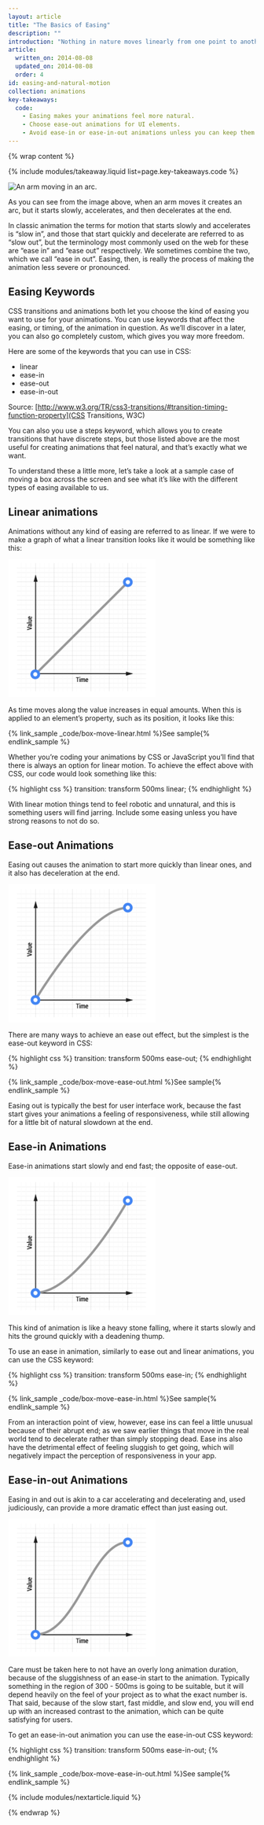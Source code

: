 ```yaml
---
layout: article
title: "The Basics of Easing"
description: ""
introduction: "Nothing in nature moves linearly from one point to another. In reality things tend to accelerate or decelerate as they move. Our brains are wired to expect this kind of motion, so when we animate on the web we should look to use this to our advantage. When you make motion appear natural your users will feel more comfortable with your apps, which in turn leads to a better experience."
article:
  written_on: 2014-08-08
  updated_on: 2014-08-08
  order: 4
id: easing-and-natural-motion
collection: animations
key-takeaways:
  code:
    - Easing makes your animations feel more natural.
    - Choose ease-out animations for UI elements.
    - Avoid ease-in or ease-in-out animations unless you can keep them short; they tend to feel sluggish to end users.
---
```

{% wrap content %}

{% include modules/takeaway.liquid list=page.key-takeaways.code %}

<img src="imgs/arm-arc.gif" alt="An arm moving in an arc." />

As you can see from the image above, when an arm moves it creates an arc, but it starts slowly, accelerates, and then decelerates at the end.

In classic animation the terms for motion that starts slowly and accelerates is “slow in”, and those that start quickly and decelerate are referred to as “slow out”, but the terminology most commonly used on the web for these are “ease in” and “ease out” respectively. We sometimes combine the two, which we call “ease in out”. Easing, then, is really the process of making the animation less severe or pronounced.

## Easing Keywords

CSS transitions and animations both let you choose the kind of easing you want to use for your animations. You can use keywords that affect the easing, or timing, of the animation in question. As we’ll discover in a later, you can also go completely custom, which gives you way more freedom.

Here are some of the keywords that you can use in CSS:

* linear
* ease-in
* ease-out
* ease-in-out

Source: [http://www.w3.org/TR/css3-transitions/#transition-timing-function-property](CSS Transitions, W3C)

You can also you use a steps keyword, which allows you to create transitions that have discrete steps, but those listed above are the most useful for creating animations that feel natural, and that’s exactly what we want.

To understand these a little more, let’s take a look at a sample case of moving a box across the screen and see what it’s like with the different types of easing available to us.

## Linear animations

Animations without any kind of easing are referred to as linear. If we were to make a graph of what a linear transition looks like it would be something like this:

<img src="imgs/linear.png" style="max-width: 300px" />

As time moves along the value increases in equal amounts. When this is applied to an element’s property, such as its position, it looks like this:

{% link_sample _code/box-move-linear.html %}See sample{% endlink_sample %}

Whether you’re coding your animations by CSS or JavaScript you’ll find that there is always an option for linear motion. To achieve the effect above with CSS, our code would look something like this:

{% highlight css %}
transition: transform 500ms linear;
{% endhighlight %}

With linear motion things tend to feel robotic and unnatural, and this is something users will find jarring. Include some easing unless you have strong reasons to not do so.

## Ease-out Animations

Easing out causes the animation to start more quickly than linear ones, and it also has deceleration at the end.

<img src="imgs/ease-out.png" style="max-width: 300px" />

There are many ways to achieve an ease out effect, but the simplest is the ease-out keyword in CSS:

{% highlight css %}
transition: transform 500ms ease-out;
{% endhighlight %}

{% link_sample _code/box-move-ease-out.html %}See sample{% endlink_sample %}

Easing out is typically the best for user interface work, because the fast start gives your animations a feeling of responsiveness, while still allowing for a little bit of natural slowdown at the end.

## Ease-in Animations

Ease-in animations start slowly and end fast; the opposite of ease-out.

<img src="imgs/ease-in.png" style="max-width: 300px" />

This kind of animation is like a heavy stone falling, where it starts slowly and hits the ground quickly with a deadening thump.

To use an ease in animation, similarly to ease out and linear animations, you can use the CSS keyword:

{% highlight css %}
transition: transform 500ms ease-in;
{% endhighlight %}

{% link_sample _code/box-move-ease-in.html %}See sample{% endlink_sample %}

From an interaction point of view, however, ease ins can feel a little unusual because of their abrupt end; as we saw earlier things that move in the real world tend to decelerate rather than simply stopping dead. Ease ins also have the detrimental effect of feeling sluggish to get going, which will negatively impact the perception of responsiveness in your app.

## Ease-in-out Animations

Easing in and out is akin to a car accelerating and decelerating and, used judiciously, can provide a more dramatic effect than just easing out.

<img src="imgs/ease-in-out.png" style="max-width: 300px" />

Care must be taken here to not have an overly long animation duration, because of the sluggishness of an ease-in start to the animation. Typically something in the region of 300 - 500ms is going to be suitable, but it will depend heavily on the feel of your project as to what the exact number is. That said, because of the slow start, fast middle, and slow end, you will end up with an increased contrast to the animation, which can be quite satisfying for users.

To get an ease-in-out animation you can use the ease-in-out CSS keyword:

{% highlight css %}
transition: transform 500ms ease-in-out;
{% endhighlight %}

{% link_sample _code/box-move-ease-in-out.html %}See sample{% endlink_sample %}

{% include modules/nextarticle.liquid %}

{% endwrap %}
